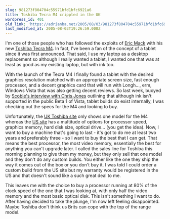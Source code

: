```yaml
---
slug: 981273f804704c55971bfd1bfc6921a6
title: Toshiba Tecra M4 crippled in the UK
wordpress_id: 401
old_link: 'https://adrianba.net/2005/08/03/981273f804704c55971bfd1bfc6921a6/'
last_modified_at: 2005-08-03T19:26:59.000Z
---
```


I'm one of those people who has followed the exploits of
[Eric Mack](http://www.ericmackonline.com/) with his new
[
Toshiba Tecra M4](http://www.ericmackonline.com/ica/blogs/emonline.nsf/dx/so-what-does-it-sound-like). In fact, I've been a fan of the concept of a
tablet since it was first announced. That said, I use my laptop as
a desktop replacement so although I really wanted a tablet, I
wanted one that was at least as good as my existing laptop, but
with ink too.

With the launch of the Tecra M4 I finally found a tablet with
the desired graphics resolution matched with an appropriate screen
size, fast enough processor, and a decent graphics card that will
run with Longh..., erm, Windows Vista that was also getting decent
reviews. So last week, buoyed by
[Scoble's
interview with Chris Jones](http://channel9.msdn.com/ShowPost.aspx?PostID=92834) outlining that although ink isn't
supported in the public Beta 1 of Vista, tablet builds do exist
internally, I was checking out the specs for the M4 and looking to
buy.

Unfortunately, the
[
UK Toshiba site](http://uk.computers.toshiba-europe.com/cgi-bin/ToshibaCSG/csg_national_entry_page.jsp?service=UK) only shows one model for the M4 whereas the
[US site](http://www.toshibadirect.com/) has a multitude
of options for processor speed, graphics memory, hard disk size,
optical drive... (you get the idea). Now, I want to buy a machine
that's going to last - it's got to do me at least two years and
preferably three - so I want to buy the best that I can get. That
means the best processor, the most video memory, essentially the
best for anything you can't upgrade later. I called the sales line
for Toshiba this morning planning to give them my money, but they
only sell that one model and they don't do any custom builds. You
either like the one they ship the way it comes out of the box or
you don't buy it. I was told I could order a custom build from the
US site but my warranty would be registered in the US and that
doesn't sound like a such great deal to me.

This leaves me with the choice to buy a processor running at 80%
of the clock speed of the one that I was looking at, with only half
the video memory and the most basic optical disk. This isn't
something I want to do. After having decided to take the plunge,
I'm now left feeling disappointed. Maybe Toshiba don't think us
Brits can cope with the top of the range model.
